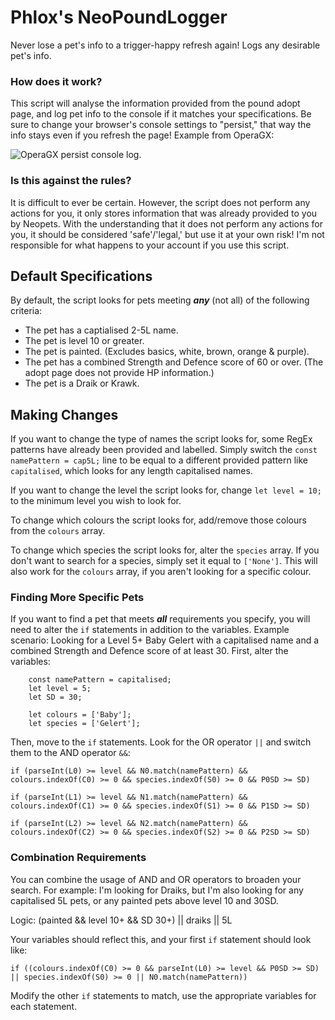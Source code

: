 # Phlox's NeoPoundLogger
Never lose a pet's info to a trigger-happy refresh again! Logs any desirable pet's info.
### How does it work?
This script will analyse the information provided from the pound adopt page, and log pet info to the console if it matches your specifications. Be sure to change your browser's console settings to "persist," that way the info stays even if you refresh the page! Example from OperaGX:

![OperaGX persist console log.](https://i.imgur.com/8i3GQMk.png)
### Is this against the rules?
It is difficult to ever be certain. However, the script does not perform any actions for you, it only stores information that was already provided to you by Neopets. With the understanding that it does not perform any actions for you, it should be considered 'safe'/'legal,' but use it at your own risk! I'm not responsible for what happens to your account if you use this script.
## Default Specifications
By default, the script looks for pets meeting ___any___ (not all) of the following criteria:
- The pet has a captialised 2-5L name.
- The pet is level 10 or greater.
- The pet is painted. (Excludes basics, white, brown, orange & purple).
- The pet has a combined Strength and Defence score of 60 or over. (The adopt page does not provide HP information.)
- The pet is a Draik or Krawk.
## Making Changes
If you want to change the type of names the script looks for, some RegEx patterns have already been provided and labelled. Simply switch the `const namePattern = cap5L;` line to be equal to a different provided pattern like `capitalised`, which looks for any length capitalised names.

If you want to change the level the script looks for, change `let level = 10;` to the minimum level you wish to look for.

To change which colours the script looks for, add/remove those colours from the `colours` array.

To change which species the script looks for, alter the `species` array. If you don't want to search for a species, simply set it equal to `['None']`. This will also work for the `colours` array, if you aren't looking for a specific colour.

### Finding More Specific Pets
If you want to find a pet that meets ___all___ requirements you specify, you will need to alter the `if` statements in addition to the variables. Example scenario: Looking for a Level 5+ Baby Gelert with a capitalised name and a combined Strength and Defence score of at least 30.
First, alter the variables:
```
    const namePattern = capitalised;
    let level = 5;
    let SD = 30;
    
    let colours = ['Baby'];
    let species = ['Gelert'];
```
Then, move to the `if` statements. Look for the OR operator `||` and switch them to the AND operator `&&`:
```
if (parseInt(L0) >= level && N0.match(namePattern) && colours.indexOf(C0) >= 0 && species.indexOf(S0) >= 0 && P0SD >= SD)
```
```
if (parseInt(L1) >= level && N1.match(namePattern) && colours.indexOf(C1) >= 0 && species.indexOf(S1) >= 0 && P1SD >= SD)
```
```
if (parseInt(L2) >= level && N2.match(namePattern) && colours.indexOf(C2) >= 0 && species.indexOf(S2) >= 0 && P2SD >= SD)
```
### Combination Requirements
You can combine the usage of AND and OR operators to broaden your search. For example: I'm looking for Draiks, but I'm also looking for any capitalised 5L pets, or any painted pets above level 10 and 30SD.

Logic: (painted && level 10+ && SD 30+) || draiks || 5L

Your variables should reflect this, and your first `if` statement should look like:
```
if ((colours.indexOf(C0) >= 0 && parseInt(L0) >= level && P0SD >= SD) || species.indexOf(S0) >= 0 || N0.match(namePattern))
```
Modify the other `if` statements to match, use the appropriate variables for each statement.
